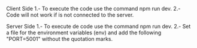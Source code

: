 Client Side
1.- To execute the code use the command npm run dev.
2.- Code will not work if is not connected to the server.

Server Side
1.- To execute de code use the command npm run dev.
2.- Set a file for the environment variables (env) and add the following "PORT=5001" without the quotation marks.
